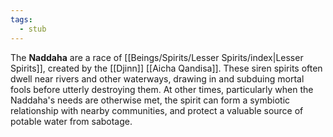 ```yaml
---
tags:
  - stub
---
```

The **Naddaha** are a race of [[Beings/Spirits/Lesser Spirits/index|Lesser Spirits]], created by the [[Djinn]] [[Aicha Qandisa]]. These siren spirits often dwell near rivers and other waterways, drawing in and subduing mortal fools before utterly destroying them. At other times, particularly when the Naddaha's needs are otherwise met, the spirit can form a symbiotic relationship with nearby communities, and protect a valuable source of potable water from sabotage.